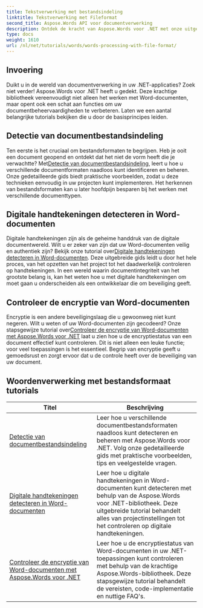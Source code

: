 ```yaml
---
title: Tekstverwerking met bestandsindeling
linktitle: Tekstverwerking met Fileformat
second_title: Aspose.Words API voor documentverwerking
description: Ontdek de kracht van Aspose.Words voor .NET met onze uitgebreide tutorials over documentverwerking, inclusief detectie van bestandsindelingen en digitale handtekeningen.
type: docs
weight: 1610
url: /nl/net/tutorials/words/words-processing-with-file-format/
---
```

## Invoering

Duikt u in de wereld van documentverwerking in uw .NET-applicaties? Zoek niet verder! Aspose.Words voor .NET heeft u gedekt. Deze krachtige bibliotheek vereenvoudigt niet alleen het werken met Word-documenten, maar opent ook een schat aan functies om uw documentbeheervaardigheden te verbeteren. Laten we een aantal belangrijke tutorials bekijken die u door de basisprincipes leiden.

## Detectie van documentbestandsindeling

 Ten eerste is het cruciaal om bestandsformaten te begrijpen. Heb je ooit een document geopend en ontdekt dat het niet de vorm heeft die je verwachtte? Met[Detectie van documentbestandsindeling](./document-file-format-detection/), leert u hoe u verschillende documentformaten naadloos kunt identificeren en beheren. Onze gedetailleerde gids biedt praktische voorbeelden, zodat u deze technieken eenvoudig in uw projecten kunt implementeren. Het herkennen van bestandsformaten kan u later hoofdpijn besparen bij het werken met verschillende documenttypen. 

## Digitale handtekeningen detecteren in Word-documenten

Digitale handtekeningen zijn als de geheime handdruk van de digitale documentwereld. Wilt u er zeker van zijn dat uw Word-documenten veilig en authentiek zijn? Bekijk onze tutorial over[Digitale handtekeningen detecteren in Word-documenten](./detecting-digital-signatures/). Deze uitgebreide gids leidt u door het hele proces, van het opzetten van het project tot het daadwerkelijk controleren op handtekeningen. In een wereld waarin documentintegriteit van het grootste belang is, kan het weten hoe u met digitale handtekeningen om moet gaan u onderscheiden als een ontwikkelaar die om beveiliging geeft.

## Controleer de encryptie van Word-documenten

 Encryptie is een andere beveiligingslaag die u gewoonweg niet kunt negeren. Wilt u weten of uw Word-documenten zijn gecodeerd? Onze stapsgewijze tutorial over[Controleer de encryptie van Word-documenten met Aspose.Words voor .NET](./verify-word-document-encryption/) laat u zien hoe u de encryptiestatus van een document effectief kunt controleren. Dit is niet alleen een leuke functie; voor veel toepassingen is het essentieel. Begrip van encryptie geeft u gemoedsrust en zorgt ervoor dat u de controle heeft over de beveiliging van uw document.

 ## Woordenverwerking met bestandsformaat tutorials
| Titel | Beschrijving |
| --- | --- |
| [Detectie van documentbestandsindeling](./document-file-format-detection/) | Leer hoe u verschillende documentbestandsformaten naadloos kunt detecteren en beheren met Aspose.Words voor .NET. Volg onze gedetailleerde gids met praktische voorbeelden, tips en veelgestelde vragen. |
| [Digitale handtekeningen detecteren in Word-documenten](./detecting-digital-signatures/) | Leer hoe u digitale handtekeningen in Word-documenten kunt detecteren met behulp van de Aspose.Words voor .NET-bibliotheek. Deze uitgebreide tutorial behandelt alles van projectinstellingen tot het controleren op digitale handtekeningen. |
| [Controleer de encryptie van Word-documenten met Aspose.Words voor .NET](./verify-word-document-encryption/) | Leer hoe u de encryptiestatus van Word-documenten in uw .NET-toepassingen kunt controleren met behulp van de krachtige Aspose.Words-bibliotheek. Deze stapsgewijze tutorial behandelt de vereisten, code-implementatie en nuttige FAQ's. |
